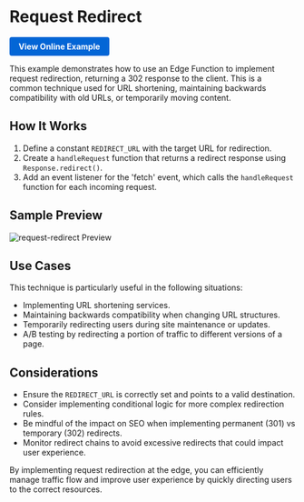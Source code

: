 # Request Redirect

<a href="https://edgeone.ai/developer/examples/hub-requestredirct" style="display: inline-block; background-color: #0366d6; color: white; padding: 8px 16px; text-decoration: none; border-radius: 4px; font-weight: bold;">View Online Example</a>

This example demonstrates how to use an Edge Function to implement request redirection, returning a 302 response to the client. This is a common technique used for URL shortening, maintaining backwards compatibility with old URLs, or temporarily moving content.

## How It Works

1. Define a constant `REDIRECT_URL` with the target URL for redirection.
2. Create a `handleRequest` function that returns a redirect response using `Response.redirect()`.
3. Add an event listener for the 'fetch' event, which calls the `handleRequest` function for each incoming request.

## Sample Preview

![request-redirect Preview](../assets/images/request-redirect.avif)

## Use Cases

This technique is particularly useful in the following situations:

- Implementing URL shortening services.
- Maintaining backwards compatibility when changing URL structures.
- Temporarily redirecting users during site maintenance or updates.
- A/B testing by redirecting a portion of traffic to different versions of a page.

## Considerations

- Ensure the `REDIRECT_URL` is correctly set and points to a valid destination.
- Consider implementing conditional logic for more complex redirection rules.
- Be mindful of the impact on SEO when implementing permanent (301) vs temporary (302) redirects.
- Monitor redirect chains to avoid excessive redirects that could impact user experience.

By implementing request redirection at the edge, you can efficiently manage traffic flow and improve user experience by quickly directing users to the correct resources.